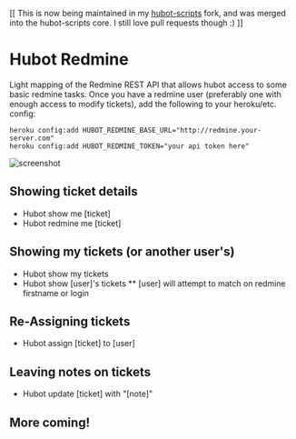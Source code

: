 [[ This is now being maintained in my [hubot-scripts](https://github.com/robhurring/hubot-scripts/blob/master/src/scripts/redmine.coffee) fork, and was merged into the hubot-scripts core. I still love pull requests though :) ]]

# Hubot Redmine

Light mapping of the Redmine REST API that allows hubot access to some basic redmine tasks. Once you have a redmine
user (preferably one with enough access to modify tickets), add the following to your heroku/etc. config:

    heroku config:add HUBOT_REDMINE_BASE_URL="http://redmine.your-server.com"
    heroku config:add HUBOT_REDMINE_TOKEN="your api token here"
  
![screenshot](https://github.com/robhurring/hubot-redmine/blob/master/ss.png?raw=true)

## Showing ticket details

* Hubot show me [ticket]
* Hubot redmine me [ticket]

## Showing my tickets (or another user's)

* Hubot show my tickets
* Hubot show [user]'s tickets
** [user] will attempt to match on redmine firstname or login

## Re-Assigning tickets

* Hubot assign [ticket] to [user]

## Leaving notes on tickets

* Hubot update [ticket] with "[note]"

## More coming!